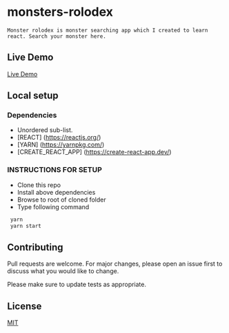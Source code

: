 # monsters-rolodex

    Monster rolodex is monster searching app which I created to learn react. Search your monster here.

## Live Demo
   [Live Demo](https://myashok.github.io/monsters-rolodex/)
## Local setup
  ### Dependencies 
   * Unordered sub-list. 
   * [REACT] (https://reactjs.org/)
   * [YARN] (https://yarnpkg.com/)
   * [CREATE_REACT_APP] (https://create-react-app.dev/)
   
   ### INSTRUCTIONS FOR SETUP
   * Clone this repo
   * Install above dependencies
   * Browse to root of cloned folder
   * Type following command
   ```zsh
    yarn 
    yarn start
   ```

## Contributing
Pull requests are welcome. For major changes, please open an issue first to discuss what you would like to change.

Please make sure to update tests as appropriate.

## License
[MIT](https://choosealicense.com/licenses/mit/)
